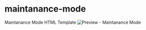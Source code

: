 # maintanance-mode
Maintanance Mode HTML Template
![Preview - Maintanance Mode](https://github.com/salmankavanur/maintanance-mode/assets/26223477/85b8912e-abd9-406a-bd20-aa0508d219c0)
